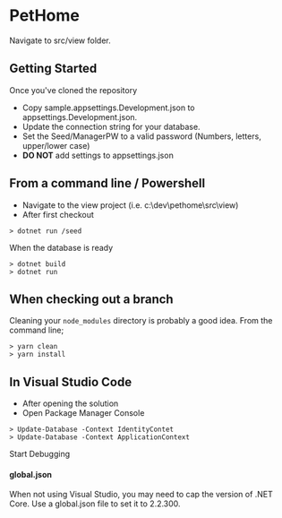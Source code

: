# PetHome

Navigate to src/view folder. 

## Getting Started

Once you've cloned the repository

- Copy sample.appsettings.Development.json to appsettings.Development.json.
- Update the connection string for your database.
- Set the Seed/ManagerPW to a valid password (Numbers, letters, upper/lower case)
- **DO NOT** add settings to appsettings.json

## From a command line / Powershell

- Navigate to the view project (i.e. c:\dev\pethome\src\view)
- After first checkout
```
> dotnet run /seed
```

When the database is ready

```
> dotnet build
> dotnet run
```

## When checking out a branch

Cleaning your `node_modules` directory is probably a good idea. From the command line;

```
> yarn clean
> yarn install
```

  
## In Visual Studio Code 

- After opening the solution
- Open Package Manager Console

```
> Update-Database -Context IdentityContet
> Update-Database -Context ApplicationContext
```

  Start Debugging

#### global.json

When not using Visual Studio, you may need to cap the version of .NET Core. Use a global.json file to set it to 2.2.300.